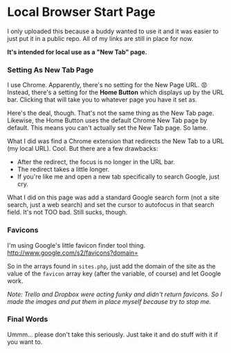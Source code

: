 # Local Browser Start Page

I only uploaded this because a buddy wanted to use it and it was easier to just put it in a public repo. All of my links are still in place for now.

**It's intended for local use as a "New Tab" page.**

### Setting As New Tab Page

I use Chrome. Apparently, there's no setting for the New Page URL. :rage: Instead, there's a setting for the **Home Button** which displays up by the URL bar. Clicking that will take you to whatever page you have it set as.

Here's the deal, though. That's not the same thing as the New Tab page. Likewise, the Home Button uses the default Chrome New Tab page by default. This means you can't actually set the New Tab page. So lame.

What I did was find a Chrome extension that redirects the New Tab to a URL (my local URL). Cool. But there are a few drawbacks:

* After the redirect, the focus is no longer in the URL bar.
* The redirect takes a little longer.
* If you're like me and open a new tab specifically to search Google, just cry.

What I did on this page was add a standard Google search form (not a site search, just a web search) and set the cursor to autofocus in that search field. It's not TOO bad. Still sucks, though.

### Favicons

I'm using Google's little favicon finder tool thing. http://www.google.com/s2/favicons?domain=

So in the arrays found in `sites.php`, just add the domain of the site as the value of the `favicon` array key (after the variable, of course) and let Google work.

_Note: Trello and Dropbox were acting funky and didn't return favicons. So I made the images and put them in place myself because try to stop me._

### Final Words

Ummm... please don't take this seriously. Just take it and do stuff with it if you want to.

